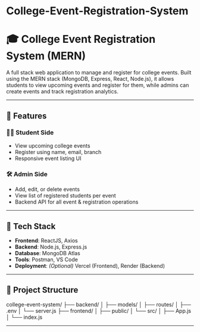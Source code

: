 # College-Event-Registration-System
# 🎓 College Event Registration System (MERN)

A full stack web application to manage and register for college events. Built using the MERN stack (MongoDB, Express, React, Node.js), it allows students to view upcoming events and register for them, while admins can create events and track registration analytics.

---

## 🚀 Features

### 👩‍🎓 Student Side
- View upcoming college events
- Register using name, email, branch
- Responsive event listing UI

### 🛠 Admin Side
- Add, edit, or delete events
- View list of registered students per event
- Backend API for all event & registration operations

---

## 🧰 Tech Stack

- **Frontend**: ReactJS, Axios
- **Backend**: Node.js, Express.js
- **Database**: MongoDB Atlas
- **Tools**: Postman, VS Code
- **Deployment**: *(Optional)* Vercel (Frontend), Render (Backend)

---

## 📁 Project Structure

college-event-system/
├── backend/
│ ├── models/
│ ├── routes/
│ ├── .env
│ └── server.js
├── frontend/
│ ├── public/
│ └── src/
│ ├── App.js
│ └── index.js

---


